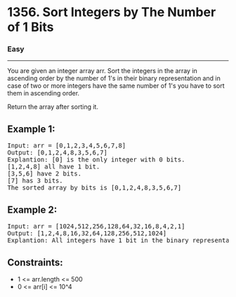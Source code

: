 # 1356. Sort Integers by The Number of 1 Bits

### Easy

---

You are given an integer array arr. Sort the integers in the array in ascending order by the number of 1's in their binary representation and in case of two or more integers have the same number of 1's you have to sort them in ascending order.

Return the array after sorting it.

## Example 1:

<pre>
Input: arr = [0,1,2,3,4,5,6,7,8]
Output: [0,1,2,4,8,3,5,6,7]
Explantion: [0] is the only integer with 0 bits.
[1,2,4,8] all have 1 bit.
[3,5,6] have 2 bits.
[7] has 3 bits.
The sorted array by bits is [0,1,2,4,8,3,5,6,7]
</pre>

## Example 2:

<pre>
Input: arr = [1024,512,256,128,64,32,16,8,4,2,1]
Output: [1,2,4,8,16,32,64,128,256,512,1024]
Explantion: All integers have 1 bit in the binary representation, you should just sort them in ascending order.
</pre>

## Constraints:

- 1 <= arr.length <= 500
- 0 <= arr[i] <= 10^4
